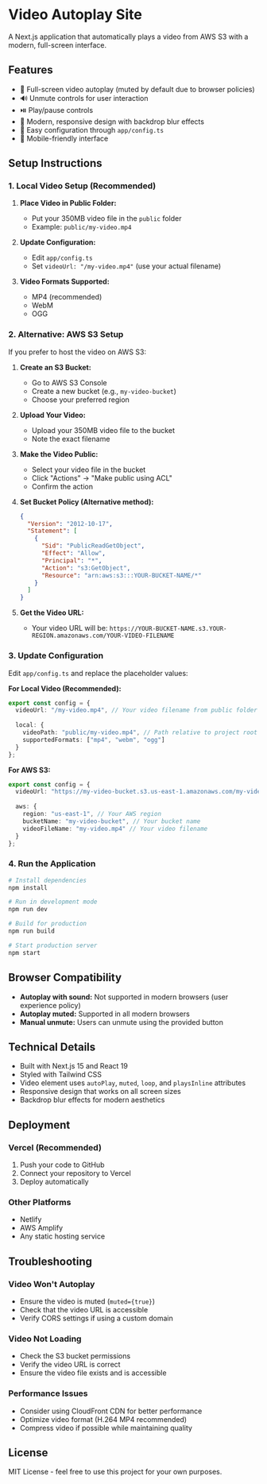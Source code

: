 # Video Autoplay Site

A Next.js application that automatically plays a video from AWS S3 with a modern, full-screen interface.

## Features

- 🎥 Full-screen video autoplay (muted by default due to browser policies)
- 🔊 Unmute controls for user interaction
- ⏯️ Play/pause controls
- 🎨 Modern, responsive design with backdrop blur effects
- 🔧 Easy configuration through `app/config.ts`
- 📱 Mobile-friendly interface

## Setup Instructions

### 1. Local Video Setup (Recommended)

1. **Place Video in Public Folder:**
   - Put your 350MB video file in the `public` folder
   - Example: `public/my-video.mp4`

2. **Update Configuration:**
   - Edit `app/config.ts`
   - Set `videoUrl: "/my-video.mp4"` (use your actual filename)

3. **Video Formats Supported:**
   - MP4 (recommended)
   - WebM
   - OGG

### 2. Alternative: AWS S3 Setup

If you prefer to host the video on AWS S3:

1. **Create an S3 Bucket:**
   - Go to AWS S3 Console
   - Create a new bucket (e.g., `my-video-bucket`)
   - Choose your preferred region

2. **Upload Your Video:**
   - Upload your 350MB video file to the bucket
   - Note the exact filename

3. **Make the Video Public:**
   - Select your video file in the bucket
   - Click "Actions" → "Make public using ACL"
   - Confirm the action

4. **Set Bucket Policy (Alternative method):**
   ```json
   {
     "Version": "2012-10-17",
     "Statement": [
       {
         "Sid": "PublicReadGetObject",
         "Effect": "Allow",
         "Principal": "*",
         "Action": "s3:GetObject",
         "Resource": "arn:aws:s3:::YOUR-BUCKET-NAME/*"
       }
     ]
   }
   ```

5. **Get the Video URL:**
   - Your video URL will be: `https://YOUR-BUCKET-NAME.s3.YOUR-REGION.amazonaws.com/YOUR-VIDEO-FILENAME`

### 3. Update Configuration

Edit `app/config.ts` and replace the placeholder values:

**For Local Video (Recommended):**
```typescript
export const config = {
  videoUrl: "/my-video.mp4", // Your video filename from public folder
  
  local: {
    videoPath: "public/my-video.mp4", // Path relative to project root
    supportedFormats: ["mp4", "webm", "ogg"]
  }
};
```

**For AWS S3:**
```typescript
export const config = {
  videoUrl: "https://my-video-bucket.s3.us-east-1.amazonaws.com/my-video.mp4",
  
  aws: {
    region: "us-east-1", // Your AWS region
    bucketName: "my-video-bucket", // Your bucket name
    videoFileName: "my-video.mp4" // Your video filename
  }
};
```

### 4. Run the Application

```bash
# Install dependencies
npm install

# Run in development mode
npm run dev

# Build for production
npm run build

# Start production server
npm start
```

## Browser Compatibility

- **Autoplay with sound:** Not supported in modern browsers (user experience policy)
- **Autoplay muted:** Supported in all modern browsers
- **Manual unmute:** Users can unmute using the provided button

## Technical Details

- Built with Next.js 15 and React 19
- Styled with Tailwind CSS
- Video element uses `autoPlay`, `muted`, `loop`, and `playsInline` attributes
- Responsive design that works on all screen sizes
- Backdrop blur effects for modern aesthetics

## Deployment

### Vercel (Recommended)
1. Push your code to GitHub
2. Connect your repository to Vercel
3. Deploy automatically

### Other Platforms
- Netlify
- AWS Amplify
- Any static hosting service

## Troubleshooting

### Video Won't Autoplay
- Ensure the video is muted (`muted={true}`)
- Check that the video URL is accessible
- Verify CORS settings if using a custom domain

### Video Not Loading
- Check the S3 bucket permissions
- Verify the video URL is correct
- Ensure the video file exists and is accessible

### Performance Issues
- Consider using CloudFront CDN for better performance
- Optimize video format (H.264 MP4 recommended)
- Compress video if possible while maintaining quality

## License

MIT License - feel free to use this project for your own purposes.
